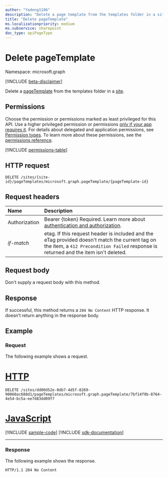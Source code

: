 ```yaml
---
author: "Yadong1106"
description: "Delete a page template from the templates folder in a site."
title: "Delete pageTemplate"
ms.localizationpriority: medium
ms.subservice: sharepoint
doc_type: apiPageType
---
```

# Delete pageTemplate

Namespace: microsoft.graph

[!INCLUDE [beta-disclaimer](../../includes/beta-disclaimer.md)]

Delete a [pageTemplate](../resources/pagetemplate.md) from the templates folder in a [site](../resources/site.md).

## Permissions

Choose the permission or permissions marked as least privileged for this API. Use a higher privileged permission or permissions [only if your app requires it](/graph/permissions-overview#best-practices-for-using-microsoft-graph-permissions). For details about delegated and application permissions, see [Permission types](/graph/permissions-overview#permission-types). To learn more about these permissions, see the [permissions reference](/graph/permissions-reference).

<!-- { "blockType": "permissions", "name": "pageTemplate_delete" } -->
[!INCLUDE [permissions-table](../includes/permissions/pagetemplate-delete-permissions.md)]

## HTTP request

<!-- { "blockType": "ignored" } -->

```http
DELETE /sites/{site-id}/pageTemplates/microsoft.graph.pageTemplate/{pageTemplate-id}
```

## Request headers

| Name       | Description
|:-----------|:----------------------------------------
|Authorization|Bearer {token} Required. Learn more about [authentication and authorization](/graph/auth/auth-concepts).|
| _if-match_ | etag. If this request header is included and the eTag provided doesn't match the current tag on the item, a `412 Precondition Failed` response is returned and the item isn't deleted.|

## Request body

Don't supply a request body with this method.

## Response

If successful, this method returns a `204 No Content` HTTP response. It doesn't return anything in the response body.

## Example

### Request

The following example shows a request.

# [HTTP](#tab/http)
<!-- { "blockType": "request", "name": "delete-pageTemplate", "scopes": "files.readwrite sites.readwrite.all" } -->
```http
DELETE /sites/dd00d52e-0db7-4d5f-8269-90060ac688d1/pageTemplates/microsoft.graph.pageTemplate/7bf14f9b-8764-4e54-bc5a-ee7d83dd09f7
```

# [JavaScript](#tab/javascript)
[!INCLUDE [sample-code](../includes/snippets/javascript/delete-pagetemplate-javascript-snippets.md)]
[!INCLUDE [sdk-documentation](../includes/snippets/snippets-sdk-documentation-link.md)]

---

### Response

The following example shows the response.

<!-- { "blockType": "response" } -->

```http
HTTP/1.1 204 No Content
```

<!--
{
  "type": "#pageTemplate.annotation",
  "description": "Delete a page template in the templates folder in a site.",
  "keywords": "",
  "section": "documentation",
  "tocPath": "PageTemplates/Delete",
  "suppressions": []
}
-->
